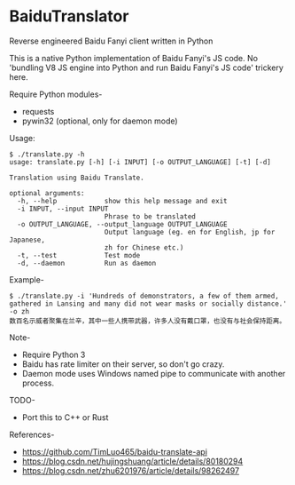 # BaiduTranslator
Reverse engineered Baidu Fanyi client written in Python

This is a native Python implementation of Baidu Fanyi's JS code. 
No 'bundling V8 JS engine into Python and run Baidu Fanyi's JS code' trickery here.

Require Python modules-
  - requests
  - pywin32 (optional, only for daemon mode)

Usage:
```
$ ./translate.py -h
usage: translate.py [-h] [-i INPUT] [-o OUTPUT_LANGUAGE] [-t] [-d]

Translation using Baidu Translate.

optional arguments:
  -h, --help            show this help message and exit
  -i INPUT, --input INPUT
                        Phrase to be translated
  -o OUTPUT_LANGUAGE, --output_language OUTPUT_LANGUAGE
                        Output language (eg. en for English, jp for Japanese,
                        zh for Chinese etc.)
  -t, --test            Test mode
  -d, --daemon          Run as daemon
```

Example-
```
$ ./translate.py -i 'Hundreds of demonstrators, a few of them armed, gathered in Lansing and many did not wear masks or socially distance.' -o zh
数百名示威者聚集在兰辛，其中一些人携带武器，许多人没有戴口罩，也没有与社会保持距离。
```

Note-
  - Require Python 3
  - Baidu has rate limiter on their server, so don't go crazy.
  - Daemon mode uses Windows named pipe to communicate with another process.

TODO-
  - Port this to C++ or Rust
  
References-
  - https://github.com/TimLuo465/baidu-translate-api
  - https://blog.csdn.net/hujingshuang/article/details/80180294
  - https://blog.csdn.net/zhu6201976/article/details/98262497
  
